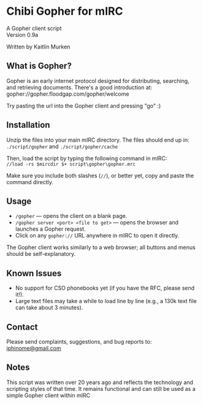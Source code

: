  # Chibi Gopher for mIRC

A Gopher client script  
Version 0.9a

Written by Kaitlin Murken

## What is Gopher?

Gopher is an early internet protocol designed for distributing, searching, and retrieving documents. There's a good introduction at: gopher://gopher.floodgap.com/gopher/welcome 

Try pasting the url into the Gopher client and pressing "go" :)

## Installation

Unzip the files into your main mIRC directory. The files should end up in:  
`./script/gopher` and `./script/gopher/cache`

Then, load the script by typing the following command in mIRC:  
`//load -rs $mircdir $+ script\gopher\gopher.mrc`  

Make sure you include both slashes (`//`), or better yet, copy and paste the command directly.

## Usage

- `/gopher` — opens the client on a blank page.  
- `/gopher server <port> <file to get>` — opens the browser and launches a Gopher request.  
- Click on any `gopher://` URL anywhere in mIRC to open it directly.

The Gopher client works similarly to a web browser; all buttons and menus should be self-explanatory.

## Known Issues

- No support for CSO phonebooks yet (if you have the RFC, please send it!).  
- Large text files may take a while to load line by line (e.g., a 130k text file can take about 3 minutes).

## Contact

Please send complaints, suggestions, and bug reports to:  
iphinome@gmail.com

## Notes

This script was written over 20 years ago and reflects the technology and scripting styles of that time. It remains functional and can still be used as a simple Gopher client within mIRC

